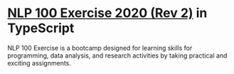 # [NLP 100 Exercise 2020 (Rev 2)](https://nlp100.github.io/en/) in TypeScript

NLP 100 Exercise is a bootcamp designed for learning skills for programming, data analysis, and research activities by taking practical and exciting assignments.
